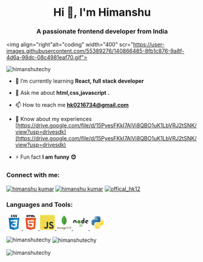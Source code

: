 <h1 align="center">Hi 👋, I'm Himanshu</h1>
<h3 align="center">A passionate frontend developer from India</h3>

<img align="right"alt="coding" width="400" scr="https://user-images.githubusercontent.com/55389276/140866485-8fb1c876-9a8f-4d6a-98dc-08c4981eaf70.gif">

<p align="left"> <img src="https://komarev.com/ghpvc/?username=himanshutechy&label=Profile%20views&color=0e75b6&style=flat" alt="himanshutechy" /> </p>

- 🌱 I’m currently learning **React, full stack developer**

- 💬 Ask me about **html,css,javascript .**

- 📫 How to reach me **hk0216734@gmail.com**

- 📄 Know about my experiences [https://drive.google.com/file/d/15PyesFKkl7AlVi8QBO1uK1LbVRJ2tSNK/view?usp=drivesdk](https://drive.google.com/file/d/15PyesFKkl7AlVi8QBO1uK1LbVRJ2tSNK/view?usp=drivesdk)

- ⚡ Fun fact **I am funny 😊**

<h3 align="left">Connect with me:</h3>
<p align="left">
<a href="https://linkedin.com/in/himanshu kumar" target="blank"><img align="center" src="https://raw.githubusercontent.com/rahuldkjain/github-profile-readme-generator/master/src/images/icons/Social/linked-in-alt.svg" alt="himanshu kumar" height="30" width="40" /></a>
<a href="https://fb.com/himanshu kumar" target="blank"><img align="center" src="https://raw.githubusercontent.com/rahuldkjain/github-profile-readme-generator/master/src/images/icons/Social/facebook.svg" alt="himanshu kumar" height="30" width="40" /></a>
<a href="https://instagram.com/offical_hk12" target="blank"><img align="center" src="https://raw.githubusercontent.com/rahuldkjain/github-profile-readme-generator/master/src/images/icons/Social/instagram.svg" alt="offical_hk12" height="30" width="40" /></a>
</p>

<h3 align="left">Languages and Tools:</h3>
<p align="left"> <a href="https://www.w3schools.com/css/" target="_blank" rel="noreferrer"> <img src="https://raw.githubusercontent.com/devicons/devicon/master/icons/css3/css3-original-wordmark.svg" alt="css3" width="40" height="40"/> </a> <a href="https://www.w3.org/html/" target="_blank" rel="noreferrer"> <img src="https://raw.githubusercontent.com/devicons/devicon/master/icons/html5/html5-original-wordmark.svg" alt="html5" width="40" height="40"/> </a> <a href="https://developer.mozilla.org/en-US/docs/Web/JavaScript" target="_blank" rel="noreferrer"> <img src="https://raw.githubusercontent.com/devicons/devicon/master/icons/javascript/javascript-original.svg" alt="javascript" width="40" height="40"/> </a> <a href="https://www.mongodb.com/" target="_blank" rel="noreferrer"> <img src="https://raw.githubusercontent.com/devicons/devicon/master/icons/mongodb/mongodb-original-wordmark.svg" alt="mongodb" width="40" height="40"/> </a> <a href="https://nodejs.org" target="_blank" rel="noreferrer"> <img src="https://raw.githubusercontent.com/devicons/devicon/master/icons/nodejs/nodejs-original-wordmark.svg" alt="nodejs" width="40" height="40"/> </a> <a href="https://www.python.org" target="_blank" rel="noreferrer"> <img src="https://raw.githubusercontent.com/devicons/devicon/master/icons/python/python-original.svg" alt="python" width="40" height="40"/> </a> </p>

<p><img align="left" src="https://github-readme-stats.vercel.app/api/top-langs?username=himanshutechy&show_icons=true&locale=en&layout=compact" alt="himanshutechy" /></p>

<p>&nbsp;<img align="center" src="https://github-readme-stats.vercel.app/api?username=himanshutechy&show_icons=true&locale=en" alt="himanshutechy" /></p>

<p><img align="center" src="https://github-readme-streak-stats.herokuapp.com/?user=himanshutechy&" alt="himanshutechy" /></p>

